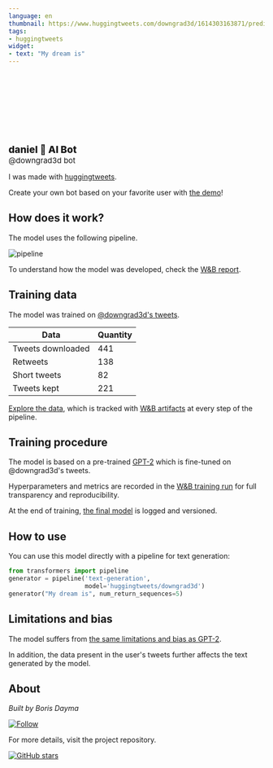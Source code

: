 ```yaml
---
language: en
thumbnail: https://www.huggingtweets.com/downgrad3d/1614303163871/predictions.png
tags:
- huggingtweets
widget:
- text: "My dream is"
---
```


<div>
<div style="width: 132px; height:132px; border-radius: 50%; background-size: cover; background-image: url('https://pbs.twimg.com/profile_images/1363217665586835460/RU5F44Dj_400x400.jpg')">
</div>
<div style="margin-top: 8px; font-size: 19px; font-weight: 800">daniel 🤖 AI Bot </div>
<div style="font-size: 15px">@downgrad3d bot</div>
</div>

I was made with [huggingtweets](https://github.com/borisdayma/huggingtweets).

Create your own bot based on your favorite user with [the demo](https://colab.research.google.com/github/borisdayma/huggingtweets/blob/master/huggingtweets-demo.ipynb)!

## How does it work?

The model uses the following pipeline.

![pipeline](https://github.com/borisdayma/huggingtweets/blob/master/img/pipeline.png?raw=true)

To understand how the model was developed, check the [W&B report](https://app.wandb.ai/wandb/huggingtweets/reports/HuggingTweets-Train-a-model-to-generate-tweets--VmlldzoxMTY5MjI).

## Training data

The model was trained on [@downgrad3d's tweets](https://twitter.com/downgrad3d).

| Data | Quantity |
| --- | --- |
| Tweets downloaded | 441 |
| Retweets | 138 |
| Short tweets | 82 |
| Tweets kept | 221 |

[Explore the data](https://wandb.ai/wandb/huggingtweets/runs/6eqzlox6/artifacts), which is tracked with [W&B artifacts](https://docs.wandb.com/artifacts) at every step of the pipeline.

## Training procedure

The model is based on a pre-trained [GPT-2](https://huggingface.co/gpt2) which is fine-tuned on @downgrad3d's tweets.

Hyperparameters and metrics are recorded in the [W&B training run](https://wandb.ai/wandb/huggingtweets/runs/1fsmvsit) for full transparency and reproducibility.

At the end of training, [the final model](https://wandb.ai/wandb/huggingtweets/runs/1fsmvsit/artifacts) is logged and versioned.

## How to use

You can use this model directly with a pipeline for text generation:

```python
from transformers import pipeline
generator = pipeline('text-generation',
                     model='huggingtweets/downgrad3d')
generator("My dream is", num_return_sequences=5)
```

## Limitations and bias

The model suffers from [the same limitations and bias as GPT-2](https://huggingface.co/gpt2#limitations-and-bias).

In addition, the data present in the user's tweets further affects the text generated by the model.

## About

*Built by Boris Dayma*

[![Follow](https://img.shields.io/twitter/follow/borisdayma?style=social)](https://twitter.com/intent/follow?screen_name=borisdayma)

For more details, visit the project repository.

[![GitHub stars](https://img.shields.io/github/stars/borisdayma/huggingtweets?style=social)](https://github.com/borisdayma/huggingtweets)
